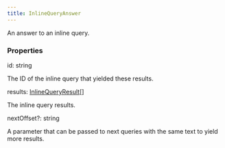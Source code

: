 ```yaml
---
title: InlineQueryAnswer
---
```


An answer to an inline query.

### Properties

<div class="flex flex-col gap-3"><div><div class="flex gap-2"><div class="font-mono"><span class="font-bold">id</span><span class="opacity-50">:</span> <span>string</span></div></div><div class="pl-3"><div class="no-margin">

The ID of the inline query that yielded these results.

</div></div></div><div><div class="flex gap-2"><div class="font-mono"><span class="font-bold">results</span><span class="opacity-50">:</span> <a href="/types/inlinequeryresult"  >InlineQueryResult</a><span class="opacity-50">[]</span></div></div><div class="pl-3"><div class="no-margin">

The inline query results.

</div></div></div><div><div class="flex gap-2"><div class="font-mono"><span class="font-bold">nextOffset</span><span class="opacity-50"><span title="Optional" class="cursor-help">?</span>:</span> <span>string</span></div></div><div class="pl-3"><div class="no-margin">

A parameter that can be passed to next queries with the same text to yield more results.

</div></div></div></div>


